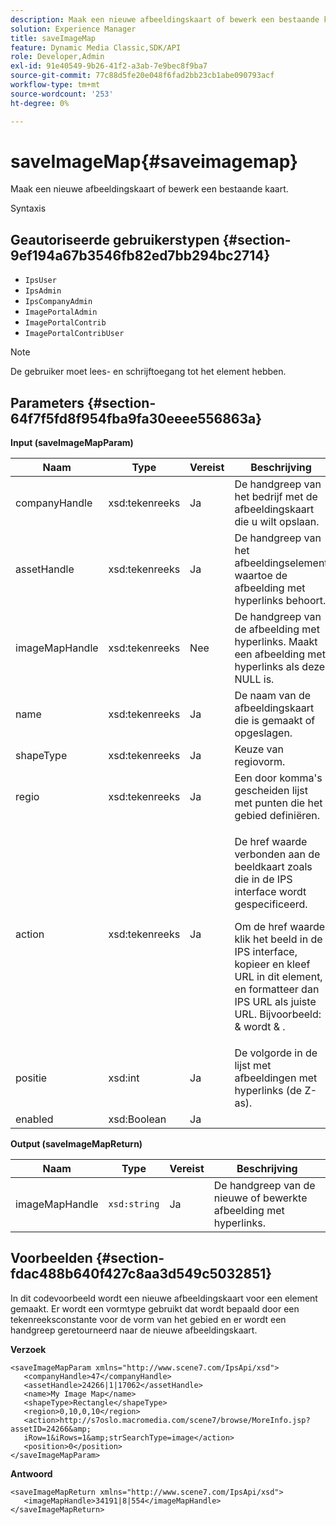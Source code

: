 ```yaml
---
description: Maak een nieuwe afbeeldingskaart of bewerk een bestaande kaart.
solution: Experience Manager
title: saveImageMap
feature: Dynamic Media Classic,SDK/API
role: Developer,Admin
exl-id: 91e40549-9b26-41f2-a3ab-7e9bec8f9ba7
source-git-commit: 77c88d5fe20e048f6fad2bb23cb1abe090793acf
workflow-type: tm+mt
source-wordcount: '253'
ht-degree: 0%

---
```


# saveImageMap{#saveimagemap}

Maak een nieuwe afbeeldingskaart of bewerk een bestaande kaart.

Syntaxis

## Geautoriseerde gebruikerstypen {#section-9ef194a67b3546fb82ed7bb294bc2714}

* `IpsUser`
* `IpsAdmin`
* `IpsCompanyAdmin`
* `ImagePortalAdmin`
* `ImagePortalContrib`
* `ImagePortalContribUser`

>[!NOTE]
>
>De gebruiker moet lees- en schrijftoegang tot het element hebben.

## Parameters {#section-64f7f5fd8f954fba9fa30eeee556863a}

**Input (saveImageMapParam)**

<table id="table_49649036F46941D2B1F28515674E533B"> 
 <thead> 
  <tr> 
   <th colname="col1" class="entry"> Naam </th> 
   <th colname="col2" class="entry"> Type </th> 
   <th colname="col3" class="entry"> Vereist </th> 
   <th colname="col4" class="entry"> Beschrijving </th> 
  </tr> 
 </thead>
 <tbody> 
  <tr> 
   <td colname="col1"> <span class="codeph"> <span class="varname"> companyHandle </span> </span> </td> 
   <td colname="col2"> <span class="codeph"> xsd:tekenreeks </span> </td> 
   <td colname="col3"> Ja </td> 
   <td colname="col4"> De handgreep van het bedrijf met de afbeeldingskaart die u wilt opslaan. </td> 
  </tr> 
  <tr> 
   <td colname="col1"> <span class="codeph"> <span class="varname"> assetHandle </span> </span> </td> 
   <td colname="col2"> <span class="codeph"> xsd:tekenreeks </span> </td> 
   <td colname="col3"> Ja </td> 
   <td colname="col4"> De handgreep van het afbeeldingselement waartoe de afbeelding met hyperlinks behoort. </td> 
  </tr> 
  <tr> 
   <td colname="col1"> <span class="codeph"> <span class="varname"> imageMapHandle </span> </span> </td> 
   <td colname="col2"> <span class="codeph"> xsd:tekenreeks </span> </td> 
   <td colname="col3"> Nee </td> 
   <td colname="col4"> De handgreep van de afbeelding met hyperlinks. Maakt een afbeelding met hyperlinks als deze NULL is. </td> 
  </tr> 
  <tr> 
   <td colname="col1"> <span class="codeph"> <span class="varname"> name </span> </span> </td> 
   <td colname="col2"> <span class="codeph"> xsd:tekenreeks </span> </td> 
   <td colname="col3"> Ja </td> 
   <td colname="col4"> De naam van de afbeeldingskaart die is gemaakt of opgeslagen. </td> 
  </tr> 
  <tr> 
   <td colname="col1"> <span class="codeph"> <span class="varname"> shapeType </span> </span> </td> 
   <td colname="col2"> <span class="codeph"> xsd:tekenreeks </span> </td> 
   <td colname="col3"> Ja </td> 
   <td colname="col4"> Keuze van regiovorm. </td> 
  </tr> 
  <tr> 
   <td colname="col1"> <span class="codeph"> <span class="varname"> regio </span> </span> </td> 
   <td colname="col2"> <span class="codeph"> xsd:tekenreeks </span> </td> 
   <td colname="col3"> Ja </td> 
   <td colname="col4"> Een door komma's gescheiden lijst met punten die het gebied definiëren. </td> 
  </tr> 
  <tr> 
   <td colname="col1"> <span class="codeph"> <span class="varname"> action </span> </span> </td> 
   <td colname="col2"> <span class="codeph"> xsd:tekenreeks </span> </td> 
   <td colname="col3"> Ja </td> 
   <td colname="col4"> <p>De <span class="codeph"> href </span> waarde verbonden aan de beeldkaart zoals die in de IPS interface wordt gespecificeerd. </p> <p>Om de <span class="codeph"> href </span> waarde, klik het beeld in de IPS interface, kopieer en kleef URL in dit element, en formatteer dan IPS URL als juiste URL. Bijvoorbeeld: <span class="codeph"> &amp; </span> wordt <span class="codeph"> &amp; </span>. </p> </td> 
  </tr> 
  <tr> 
   <td colname="col1"> <span class="codeph"> <span class="varname"> positie </span> </span> </td> 
   <td colname="col2"> <span class="codeph"> xsd:int </span> </td> 
   <td colname="col3"> Ja </td> 
   <td colname="col4"> De volgorde in de lijst met afbeeldingen met hyperlinks (de Z-as). </td> 
  </tr> 
  <tr> 
   <td colname="col1"> <span class="codeph"> <span class="varname"> enabled </span> </span> </td> 
   <td colname="col2"> <span class="codeph"> xsd:Boolean </span> </td> 
   <td colname="col3"> Ja </td> 
   <td colname="col4"></td> 
  </tr> 
 </tbody> 
</table>

**Output (saveImageMapReturn)**

| Naam | Type | Vereist | Beschrijving |
|---|---|---|---|
| imageMapHandle | `xsd:string` | Ja | De handgreep van de nieuwe of bewerkte afbeelding met hyperlinks. |

## Voorbeelden {#section-fdac488b640f427c8aa3d549c5032851}

In dit codevoorbeeld wordt een nieuwe afbeeldingskaart voor een element gemaakt. Er wordt een vormtype gebruikt dat wordt bepaald door een tekenreeksconstante voor de vorm van het gebied en er wordt een handgreep geretourneerd naar de nieuwe afbeeldingskaart.

**Verzoek**

```
<saveImageMapParam xmlns="http://www.scene7.com/IpsApi/xsd"> 
   <companyHandle>47</companyHandle> 
   <assetHandle>24266|1|17062</assetHandle> 
   <name>My Image Map</name> 
   <shapeType>Rectangle</shapeType> 
   <region>0,10,0,10</region> 
   <action>http://s7oslo.macromedia.com/scene7/browse/MoreInfo.jsp?assetID=24266&amp; 
   iRow=1&iRows=1&amp;strSearchType=image</action> 
   <position>0</position> 
</saveImageMapParam>
```

**Antwoord**

```
<saveImageMapReturn xmlns="http://www.scene7.com/IpsApi/xsd"> 
   <imageMapHandle>34191|8|554</imageMapHandle> 
</saveImageMapReturn>
```

